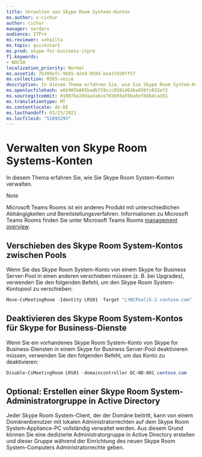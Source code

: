 ```yaml
---
title: Verwalten von Skype Room Systems-Konten
ms.author: v-cichur
author: cichur
manager: serdars
audience: ITPro
ms.reviewer: sohailta
ms.topic: quickstart
ms.prod: skype-for-business-itpro
f1.keywords:
- NOCSH
localization_priority: Normal
ms.assetid: 7b389efc-9685-42e9-9504-be437d20ff57
ms.collection: M365-voice
description: In diesem Thema erfahren Sie, wie Sie Skype Room System-Konten verwalten.
ms.openlocfilehash: e6b905b065badb729ccc9281d63ba050fc032ef2
ms.sourcegitcommit: 01087be29daa3abce7d3b03a55ba5ef8db4ca161
ms.translationtype: MT
ms.contentlocale: de-DE
ms.lasthandoff: 03/23/2021
ms.locfileid: "51093293"
---
```

# <a name="manage-skype-room-system-accounts"></a>Verwalten von Skype Room Systems-Konten
 
In diesem Thema erfahren Sie, wie Sie Skype Room System-Konten verwalten. 

> [!NOTE]
> Microsoft Teams Rooms ist ein anderes Produkt mit unterschiedlichen Abhängigkeiten und Bereitstellungsverfahren. Informationen zu Microsoft Teams Rooms finden Sie unter Microsoft Teams Rooms [management overview](/microsoftteams/rooms/rooms-manage).
  
## <a name="move-the-skype-room-system-account-between-pools"></a>Verschieben des Skype Room System-Kontos zwischen Pools

Wenn Sie das Skype Room System-Konto von einem Skype for Business Server-Pool in einen anderen verschieben müssen (z. B. bei Upgrades), verwenden Sie den folgenden Befehl, um den Skype Room System-Kontopool zu verschieben: 
  
```powershell
Move-CsMeetingRoom -Identity LRS01 -Target "LYNCPool15-2.contoso.com"
```

## <a name="disable-the-skype-room-system-account-for-skype-for-business-services"></a>Deaktivieren des Skype Room System-Kontos für Skype for Business-Dienste

Wenn Sie ein vorhandenes Skype Room System-Konto von Skype for Business-Diensten in einem Skype for Business Server-Pool deaktivieren müssen, verwenden Sie den folgenden Befehl, um das Konto zu deaktivieren: 
  
```powershell
Disable-CsMeetingRoom LRS01 -domaincontroller DC-ND-001.contoso.com
```

## <a name="optional-create-a-skype-room-system-administrator-group-in-active-directory"></a>Optional: Erstellen einer Skype Room System-Administratorgruppe in Active Directory

Jeder Skype Room System-Client, der der Domäne beitritt, kann von einem Domänenbenutzer mit lokalen Administratorrechten auf dem Skype Room System-Appliance-PC vollständig verwaltet werden. Aus diesem Grund können Sie eine dedizierte Administratorgruppe in Active Directory erstellen und dieser Gruppe während der Einrichtung des neuen Skype Room System-Computers Administratorrechte geben.
